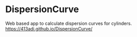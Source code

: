 # DispersionCurve
Web based app to calculate dispersion curves for cylinders.
https://413adi.github.io/DispersionCurve/
